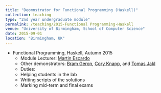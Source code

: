 ```yaml
---
title: "Deomnstrator for Functional Programming (Haskell)"
collection: teaching
type: "2nd year undergraduate module"
permalink: /teaching/2015-Functional Programming-Haskell
venue: "University of Birmingham, School of Computer Science"
date: 2015-09-01
location: "Birmingham, UK"
---
```


* Functional Programming, Haskell, Autumn 2015
   * Module Lecturer: [Martin Escardo](http://www.cs.bham.ac.uk/~mhe/) 
   * Other demonstrators: [Bram Geron](https://bram.xyz/blog/), [Cory Knapp](http://www.cs.bham.ac.uk/~cmk497/), and [Tomas Jakl](http://kam.mff.cuni.cz/~jaklt/)
   * Duties:
    * Helping students in the lab
    * Writing scripts of the solutions
    * Marking mid-term and final exams 
